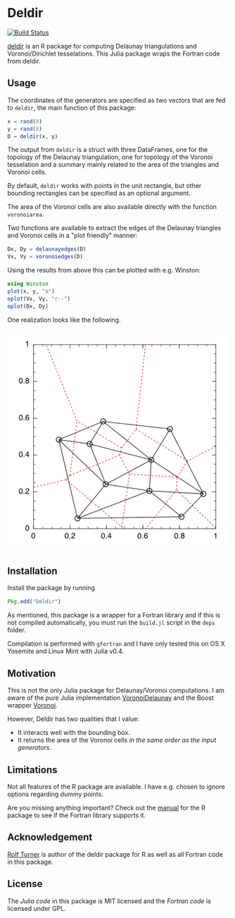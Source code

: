 # Deldir

[![Build Status](https://travis-ci.org/robertdj/Deldir.jl.svg?branch=master)](https://travis-ci.org/robertdj/Deldir.jl)

[deldir](https://cran.r-project.org/web/packages/deldir) is an R package for computing Delaunay triangulations and Voronoi/Dirichlet tesselations.
This Julia package wraps the Fortran code from deldir.


## Usage

The coordinates of the generators are specified as two vectors that are fed to `deldir`, the main function of this package:

```julia
x = rand(8)
y = rand(8)
D = deldir(x, y)
```

The output from `deldir` is a struct with three DataFrames, one for the topology of the Delaunay triangulation, one for topology of the Voronoi tesselation and a summary mainly related to the area of the triangles and Voronoi cells.

By default, `deldir` works with points in the unit rectangle, but other bounding rectangles can be specified as an optional argument.

The area of the Voronoi cells are also available directly with the function `voronoiarea`.

Two functions are available to extract the edges of the Delaunay triangles and Voronoi cells in a "plot friendly" manner:

```julia
Dx, Dy = delaunayedges(D)
Vx, Vy = voronoiedges(D)
```

Using the results from above this can be plotted with e.g. Winston:

```julia
using Winston
plot(x, y, "o")
oplot(Vx, Vy, "r--")
oplot(Dx, Dy)
```

One realization looks like the following.

![Delaunay & Voronoi edges](deldir.png)


## Installation

Install the package by running

```julia
Pkg.add("Deldir")
```

As mentioned, this package is a wrapper for a Fortran library and if this is not compiled automatically, you must run the `build.jl` script in the `deps` folder.

Compilation is performed with `gfortran` and I have only tested this on OS X Yosemite and Linux Mint with Julia v0.4.


## Motivation

This is not the only Julia package for Delaunay/Voronoi computations.
I am aware of the pure Julia implementation [VoronoiDelaunay](https://github.com/JuliaGeometry/VoronoiDelaunay.jl) and the Boost wrapper [Voronoi](https://github.com/Voxel8/Voronoi.jl).

However, Deldir has two qualities that I value:

- It interacts well with the bounding box.
- It returns the area of the Voronoi cells *in the same order as the input generators*.


## Limitations

Not all features of the R package are available.
I have e.g. chosen to ignore options regarding dummy points. 

Are you missing anything important? 
Check out the [manual](https://cran.r-project.org/web/packages/deldir/deldir.pdf) for the R package to see if the Fortran library supports it.


## Acknowledgement

[Rolf Turner](https://www.stat.auckland.ac.nz/~rolf) is author of the deldir package for R as well as all Fortran code in this package.


## License

The *Julia code* in this package is MIT licensed and the *Fortran code* is licensed under GPL.

